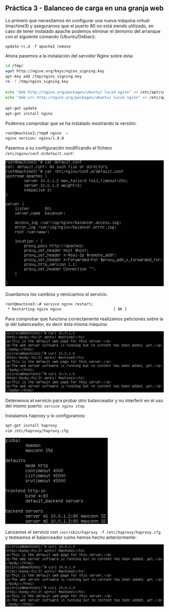 ## Práctica 3 - Balanceo de carga en una granja web

Lo primero que necesitamos en configurar una nueva máquina virtual (machine3) y asegurarnos que el puerto 80 no está siendo utilizado, en caso de tener instalado apache podemos eliminar el demonio del arranque con el siguiente comando (Ubuntu/Debian):

```
update-rc.d -f apache2 remove
```

Ahora pasemos a la instalación del servidor Nginx sobre ésta:

```bash
cd /tmp/
wget http://nginx.org/keys/nginx_signing.key
apt-key add /tmp/nginx_signing.key
rm -f /tmp/nginx_signing.key

echo "deb http://nginx.org/packages/ubuntu/ lucid nginx" >> /etc/apt/sources.list
echo "deb-src http://nginx.org/packages/ubuntu/ lucid nginx" >> /etc/apt/sources.list

apt-get update
apt-get install nginx
```

Podemos comprobar que se ha instalado mostrando la versión:

```bash
root@machine3:/tmp# nginx -v
nginx version: nginx/1.8.0
```

Pasemos a su configuración modificando el fichero `/etc/nginx/conf.d/default.conf`:

![Screenshot Nginx Configuration](nginx_config.png)

Guardamos los cambios y reiniciamos el servicio.

```bash
root@machine3:~# service nginx restart;
 * Restarting nginx nginx						[ OK ]
```

Para comprobar que funciona correctamente realizamos peticiones sobre la ip del balanceador, es decir ésta misma máquina:

![Screenshot Nginx example](example_nginx.png)

Detenemos el servicio para probar otro balanceador y no interferir en el uso del mismo puerto: `service nginx stop`

Instalamos haproxy y lo configuramos:

```bash
apt-get install haproxy
vim /etc/haproxy/haproxy.cfg
```

![Screenshot Haproxy Configuration](haproxy_config.png)

Lanzamos el servicio con `/usr/sbin/haproxy -f /etc/haproxy/haproxy.cfg` y testeamos el balanceador como hemos hecho anteriormente:

![Screenshot Haproxy example](example_haproxy.png)